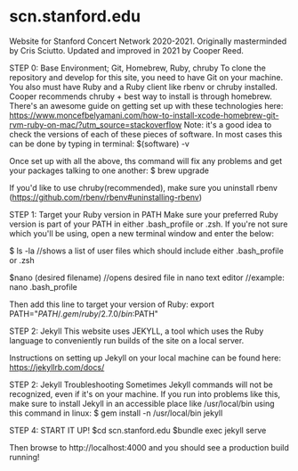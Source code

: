 # scn.stanford.edu
Website for Stanford Concert Network 2020-2021. Originally masterminded by Cris Sciutto. Updated and improved in 2021 by Cooper Reed.

STEP 0: Base Environment; Git, Homebrew, Ruby, chruby
To clone the repository and develop for this site, you need to have Git on your machine. You also must have Ruby and a Ruby client like rbenv or chruby installed. Cooper recommends chruby + best way to install is through homebrew. There's an awesome guide on getting set up with these technologies here:
https://www.moncefbelyamani.com/how-to-install-xcode-homebrew-git-rvm-ruby-on-mac/?utm_source=stackoverflow
Note: it's a good idea to check the versions of each of these pieces of software. In most cases this can be done by typing in terminal:
$(software) -v 

Once set up with all the above, ths command will fix any problems and get your packages talking to one another:
$ brew upgrade

If you'd like to use chruby(recommended), make sure you uninstall rbenv (https://github.com/rbenv/rbenv#uninstalling-rbenv)

STEP 1: Target your Ruby version in PATH
Make sure your preferred Ruby version is part of your PATH in either .bash_profile or .zsh. If you're not sure which you'll be using, open a new terminal window and enter the below:

$ ls -la
//shows a list of user files which should include either .bash_profile or .zsh

$nano (desired filename)
//opens desired file in nano text editor
//example: nano .bash_profile

Then add this line to target your version of Ruby:
export PATH="$PATH/.gem/ruby/2.7.0/bin:$PATH"

STEP 2: Jekyll
This website uses JEKYLL, a tool which uses the Ruby language to conveniently run builds of the site on a local server. 

Instructions on setting up Jekyll on your local machine can be found here:
https://jekyllrb.com/docs/

STEP 2: Jekyll Troubleshooting
Sometimes Jekyll commands will not be recognized, even if it's on your machine. If you run into problems like this, make sure to install Jekyll in an accessible place like /usr/local/bin using this command in linux:
$ gem install -n /usr/local/bin jekyll

STEP 4: START IT UP!
$cd scn.stanford.edu
$bundle exec jekyll serve

Then browse to http://localhost:4000 and you should see a production build running!
